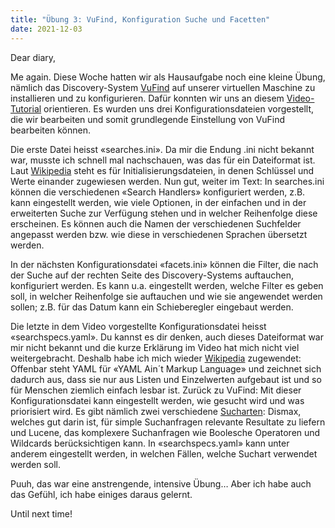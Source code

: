 ```yaml
---
title: "Übung 3: VuFind, Konfiguration Suche und Facetten"
date: 2021-12-03
---
```


Dear diary,

Me again. Diese Woche hatten wir als Hausaufgabe noch eine kleine Übung, nämlich das Discovery-System [VuFind](https://vufind.org/vufind/) auf unserer virtuellen Maschine zu installieren und zu konfigurieren. Dafür konnten wir uns an diesem [Video-Tutorial](https://youtu.be/qFbW8u9UQyM) orientieren. Es wurden uns drei Konfigurationsdateien vorgestellt, die wir bearbeiten und somit grundlegende Einstellung von VuFind bearbeiten können.

Die erste Datei heisst «searches.ini». Da mir die Endung .ini nicht bekannt war, musste ich schnell mal nachschauen, was das für ein Dateiformat ist. Laut [Wikipedia](https://de.wikipedia.org/wiki/Initialisierungsdatei) steht es für Initialisierungsdateien, in denen Schlüssel und Werte einander zugewiesen werden. Nun gut, weiter im Text: In searches.ini können die verschiedenen «Search Handlers» konfiguriert werden, z.B. kann eingestellt werden, wie viele Optionen, in der einfachen und in der erweiterten Suche zur Verfügung stehen und in welcher Reihenfolge diese erscheinen. Es können auch die Namen der verschiedenen Suchfelder angepasst werden bzw. wie diese in verschiedenen Sprachen übersetzt werden.

In der nächsten Konfigurationsdatei «facets.ini» können die Filter, die nach der Suche auf der rechten Seite des Discovery-Systems auftauchen, konfiguriert werden. Es kann u.a. eingestellt werden, welche Filter es geben soll, in welcher Reihenfolge sie auftauchen und wie sie angewendet werden sollen; z.B. für das Datum kann ein Schieberegler eingebaut werden.

Die letzte in dem Video vorgestellte Konfigurationsdatei heisst «searchspecs.yaml». Du kannst es dir denken, auch dieses Dateiformat war mir nicht bekannt und die kurze Erklärung im Video hat mich nicht viel weitergebracht. Deshalb habe ich mich wieder [Wikipedia](https://de.wikipedia.org/wiki/YAML) zugewendet: Offenbar steht YAML für «YAML Ain´t Markup Language» und zeichnet sich dadurch aus, dass sie nur aus Listen und Einzelwerten aufgebaut ist und so für Menschen ziemlich einfach lesbar ist. Zurück zu VuFind: Mit dieser Konfigurationsdatei kann eingestellt werden, wie gesucht wird und was priorisiert wird. Es gibt nämlich zwei verschiedene [Sucharten](https://vufind.org/wiki/configuration:search_customization): Dismax, welches gut darin ist, für simple Suchanfragen relevante Resultate zu liefern und Lucene, das komplexere Suchanfragen wie Boolesche Operatoren und Wildcards berücksichtigen kann. In «searchspecs.yaml» kann unter anderem eingestellt werden, in welchen Fällen, welche Suchart verwendet werden soll.

Puuh, das war eine anstrengende, intensive Übung… Aber ich habe auch das Gefühl, ich habe einiges daraus gelernt.

Until next time!
